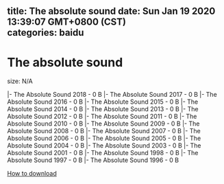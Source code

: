 
title: The absolute sound
date: Sun Jan 19 2020 13:39:07 GMT+0800 (CST)    
categories: baidu
---

# The absolute sound
size: N/A
 
 
|- The Absolute Sound 2018 - 0 B
|- The Absolute Sound 2017 - 0 B
|- The Absolute Sound 2016 - 0 B
|- The Absolute Sound 2015 - 0 B
|- The Absolute Sound 2014 - 0 B
|- The Absolute Sound 2013 - 0 B
|- The Absolute Sound 2012 - 0 B
|- The Absolute Sound 2011 - 0 B
|- The Absolute Sound 2010 - 0 B
|- The Absolute Sound 2009 - 0 B
|- The Absolute Sound 2008 - 0 B
|- The Absolute Sound 2007 - 0 B
|- The Absolute Sound 2006 - 0 B
|- The Absolute Sound 2005 - 0 B
|- The Absolute Sound 2004 - 0 B
|- The Absolute Sound 2003 - 0 B
|- The Absolute Sound 2001 - 0 B
|- The Absolute Sound 1998 - 0 B
|- The Absolute Sound 1997 - 0 B
|- The Absolute Sound 1996 - 0 B

[How to download](https://bpcam.bemobtrk.com/go/2ceec3aa-1ca2-46d6-b9ff-aaa5c184517c?jno=3244)